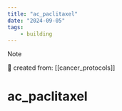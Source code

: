 ```yaml
---
title: "ac_paclitaxel"
date: "2024-09-05"
tags:
    - building
---
```


> [!NOTE]
> 🌱 created from: [[cancer_protocols]]

# ac_paclitaxel


